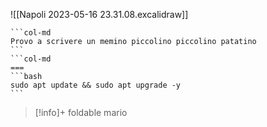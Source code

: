 ![[Napoli 2023-05-16 23.31.08.excalidraw]]

````col
```col-md
Provo a scrivere un memino piccolino piccolino patatino
```
```col-md
===
```bash
sudo apt update && sudo apt upgrade -y
```
````
> [!info]+ foldable
>mario
